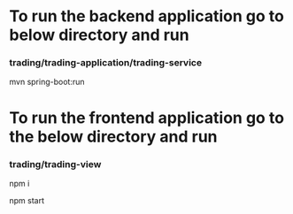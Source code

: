 ﻿# To run the backend application go to below directory and run
### trading/trading-application/trading-service

mvn spring-boot:run

# To run the frontend application go to the below directory and run
### trading/trading-view


npm i

npm start
